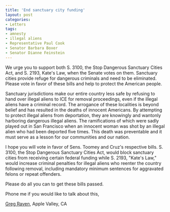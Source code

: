 ```yaml
---
title: 'End sanctuary city funding'
layout: post
categories:
- Letters
tags:
- amnesty
- illegal aliens
- Representative Paul Cook
- Senator Barbara Boxer
- Senator Dianne Feinstein
---
```


We urge you to support both S. 3100, the Stop Dangerous Sanctuary Cities Act, and S. 2193, Kate's Law, when the Senate votes on them. Sanctuary cities provide refuge for dangerous criminals and need to be eliminated. Please vote in favor of these bills and help to protect the American people.

Sanctuary jurisdictions make our entire country less safe by refusing to hand over illegal aliens to ICE for removal proceedings, even if the illegal aliens have a criminal record. The arrogance of these localities is beyond belief and has resulted in the deaths of innocent Americans. By attempting to protect illegal aliens from deportation, they are knowingly and wantonly harboring dangerous illegal aliens. The ramifications of which were sadly played out in San Francisco when an innocent woman was shot by an illegal alien who had been deported five times. This death was preventable and it must serve as a lesson for our communities and our nation.

I hope you will vote in favor of Sens. Toomey and Cruz's respective bills. S. 3100, the Stop Dangerous Sanctuary Cities Act, would block sanctuary cities from receiving certain federal funding while S. 2193, "Kate's Law," would increase criminal penalties for illegal aliens who reenter the country following removal, including mandatory minimum sentences for aggravated felons or repeat offenders.

Please do all you can to get these bills passed.

Phone me if you would like to talk about this,

[Greg Raven](https://www.gregraven.org), Apple Valley, CA